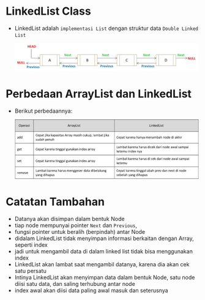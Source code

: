 # LinkedList Class

- LinkedList adalah `implementasi List` dengan struktur data `Double Linked List`

    ![Linked_List](img/linked-list.jpg)

# Perbedaan ArrayList dan LinkedList

- Berikut perbedaannya:

  ![ArrayList_vs_LinkedList](img/arraylist-vs-linkedlist.jpg)

# Catatan Tambahan

- Datanya akan disimpan dalam bentuk Node 
- tiap node mempunyai pointer `Next` dan `Previous`, 
- fungsi pointer untuk beralih (berpindah) antar Node 
- didalam LinkedList tidak menyimpan informasi berkaitan dengan Array, seperti index
- jadi untuk mengambil data di dalam linked list tidak bisa menggunakan index 
- LinkedList akan lambat saat mengambil datanya, karena dia akan cek satu persatu 
- Intinya LinkedList akan menyimpan data dalam bentuk Node, satu node diisi satu data, dan saling terhubung antar node 
- index awal akan diisi data paling awal masuk dan seterusnya